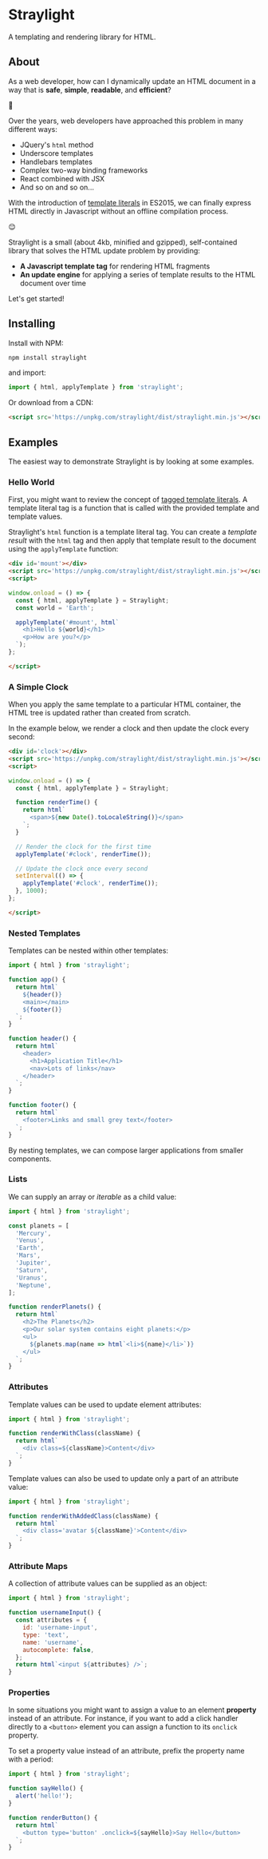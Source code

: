 # Straylight

A templating and rendering library for HTML.

## About

As a web developer, how can I dynamically update an HTML document in a way that is **safe**, **simple**, **readable**, and **efficient**?

&#x1f914;

Over the years, web developers have approached this problem in many different ways:

- JQuery's `html` method
- Underscore templates
- Handlebars templates
- Complex two-way binding frameworks
- React combined with JSX
- And so on and so on...

With the introduction of [template literals](https://developer.mozilla.org/en-US/docs/Web/JavaScript/Reference/Template_literals) in ES2015, we can finally express HTML directly in Javascript without an offline compilation process.

&#x1f60c;

Straylight is a small (about 4kb, minified and gzipped), self-contained library that solves the HTML update problem by providing:

- **A Javascript template tag** for rendering HTML fragments
- **An update engine** for applying a series of template results to the HTML document over time

Let's get started!

## Installing

Install with NPM:

```sh
npm install straylight
```

and import:

```js
import { html, applyTemplate } from 'straylight';
```

Or download from a CDN:

```html
<script src='https://unpkg.com/straylight/dist/straylight.min.js'></script>
```

## Examples

The easiest way to demonstrate Straylight is by looking at some examples.

### Hello World

First, you might want to review the concept of [tagged template literals](https://developer.mozilla.org/en-US/docs/Web/JavaScript/Reference/Template_literals). A template literal tag is a function that is called with the provided template and template values.

Straylight's `html` function is a template literal tag. You can create a *template result* with the `html` tag and then apply that template result to the document using the  `applyTemplate` function:

```html
<div id='mount'></div>
<script src='https://unpkg.com/straylight/dist/straylight.min.js'></script>
<script>

window.onload = () => {
  const { html, applyTemplate } = Straylight;
  const world = 'Earth';

  applyTemplate('#mount', html`
    <h1>Hello ${world}</h1>
    <p>How are you?</p>
  `);
};

</script>
```

### A Simple Clock

When you apply the same template to a particular HTML container, the HTML tree is updated rather than created from scratch.

In the example below, we render a clock and then update the clock every second:

```html
<div id='clock'></div>
<script src='https://unpkg.com/straylight/dist/straylight.min.js'></script>
<script>

window.onload = () => {
  const { html, applyTemplate } = Straylight;

  function renderTime() {
    return html`
      <span>${new Date().toLocaleString()}</span>
    `;
  }

  // Render the clock for the first time
  applyTemplate('#clock', renderTime());

  // Update the clock once every second
  setInterval(() => {
    applyTemplate('#clock', renderTime());
  }, 1000);
};

</script>
```

### Nested Templates

Templates can be nested within other templates:

```js
import { html } from 'straylight';

function app() {
  return html`
    ${header()}
    <main></main>
    ${footer()}
  `;
}

function header() {
  return html`
    <header>
      <h1>Application Title</h1>
      <nav>Lots of links</nav>
    </header>
  `;
}

function footer() {
  return html`
    <footer>Links and small grey text</footer>
  `;
}
```

By nesting templates, we can compose larger applications from smaller components.

### Lists

We can supply an array or *iterable* as a child value:

```js
import { html } from 'straylight';

const planets = [
  'Mercury',
  'Venus',
  'Earth',
  'Mars',
  'Jupiter',
  'Saturn',
  'Uranus',
  'Neptune',
];

function renderPlanets() {
  return html`
    <h2>The Planets</h2>
    <p>Our solar system contains eight planets:</p>
    <ul>
      ${planets.map(name => html`<li>${name}</li>`)}
    </ul>
  `;
}
```

### Attributes

Template values can be used to update element attributes:

```js
import { html } from 'straylight';

function renderWithClass(className) {
  return html`
    <div class=${className}>Content</div>
  `;
}
```

Template values can also be used to update only a part of an attribute value:

```js
import { html } from 'straylight';

function renderWithAddedClass(className) {
  return html`
    <div class='avatar ${className}'>Content</div>
  `;
}
```

### Attribute Maps

A collection of attribute values can be supplied as an object:

```js
import { html } from 'straylight';

function usernameInput() {
  const attributes = {
    id: 'username-input',
    type: 'text',
    name: 'username',
    autocomplete: false,
  };
  return html`<input ${attributes} />`;
}
```

### Properties

In some situations you might want to assign a value to an element **property** instead of an attribute. For instance, if you want to add a click handler directly to a `<button>` element you can assign a function to its `onclick` property.

To set a property value instead of an attribute, prefix the property name with a period:

```js
import { html } from 'straylight';

function sayHello() {
  alert('hello!');
}

function renderButton() {
  return html`
    <button type='button' .onclick=${sayHello}>Say Hello</button>
  `;
}
```
